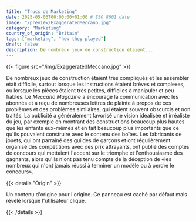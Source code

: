 ```yaml
---
title: "Trucs de Marketing"
date: 2025-05-03T00:00:00+01:00 # ISO 8601 date
image: "/preview/ExaggeratedMeccano.jpg"
category: "Marketing"
country_of_origin: "Britain"
tags: ["marketing", "how they played"]
draft: false
description: De nombreux jeux de construction étaient...
---
```




{{< figure src="/img/ExaggeratedMeccano.jpg" >}}

De nombreux jeux de construction étaient très compliqués et les assembler était difficile, surtout lorsque les instructions étaient brèves et complexes, ou lorsque les pièces étaient très petites, difficiles à manipuler et peu fiables. Le *Meccano Magazine* a encouragé la communication avec les abonnés et a reçu de nombreuses lettres de plainte à propos de ces problèmes et des problèmes similaires, qui étaient souvent obscurcis et non traités. La publicité a généralement favorisé une vision idéalisée et irréaliste du jeu, par exemple en montrant des constructions beaucoup plus hautes que les enfants eux-mêmes et en fait beaucoup plus importants que ce qu'ils pouvaient construire avec le contenu des boîtes. Les fabricants de jouets, qui ont parrainé des guildes de garçons et ont régulièrement organisé des compétitions avec des prix attrayants, ont publié des comptes de concours qui mettaient l'accent sur le triomphe et l'enthousiasme des gagnants, alors qu'ils n'ont pas tenu compte de la déception de «les nombreux qui n'ont jamais réussi à terminer un modèle ou à perdre le concours».

{{< details "Origin" >}}

Un contenu d'origine pour l'origine. Ce panneau est caché par défaut mais révélé lorsque l'utilisateur clique.

{{< /details >}}

